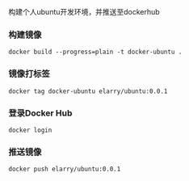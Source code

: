 构建个人ubuntu开发环境，并推送至dockerhub


### 构建镜像

```shell
docker build --progress=plain -t docker-ubuntu .

```

### 镜像打标签

```shell
docker tag docker-ubuntu elarry/ubuntu:0.0.1

```

### 登录Docker Hub

```shell
docker login

```

### 推送镜像

```shell
docker push elarry/ubuntu:0.0.1

```